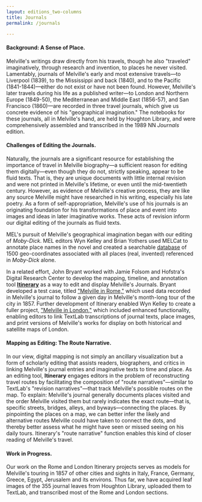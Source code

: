 ```yaml
---
layout: editions_two-columns
title: Journals
permalink: /journals

---
```


#### Background: A Sense of Place.

Melville's writings draw directly from his travels, though he also
"traveled" imaginatively, through research and invention, to places he
never visited. Lamentably, journals of Melville's early and most
extensive travels—to Liverpool (1839), to the Mississippi and back
(1840), and to the Pacific (1841-1844)—either do not exist or have not
been found. However, Melville's later travels during his life as a
published writer—to London and Northern Europe (1849-50), the
Mediterranean and Middle East (1856-57), and San Francisco (1860)—are
recorded in three travel journals, which give us concrete evidence of
his "geographical imagination." The notebooks for these journals, all in
Melville's hand, are held by Houghton Library, and were comprehensively
assembled and transcribed in the 1989 NN *Journals* edition.

#### Challenges of Editing the Journals.

Naturally, the journals are a significant resource for establishing the
importance of travel in Melville biography—a sufficient reason for
editing them digitally—even though they do not, strictly speaking,
appear to be fluid texts. That is, they are unique documents with little
internal revision and were not printed in Melville's lifetime, or even
until the mid-twentieth century. However, as evidence of Melville's
creative process, they are like any source Melville might have
researched in his writing, especially his late poetry. As a form of
self-appropriation, Melville's use of his journals is an originating
foundation for his transformations of place and event into images and
ideas in later imaginative works. These acts of revision inform our
digital editing of the journals as fluid texts.

MEL's pursuit of Melville's geographical imagination began with our
editing of *Moby-Dick*. MEL editors Wyn Kelley and Brian Yothers used
MELCat to annotate place names in the novel and created a searchable
[database](pdf/mel_travel_grid.pdf/) of 1500 geo-coordinates associated with all places (real,
invented) referenced in *Moby-Dick* alone.

In a related effort, John Bryant worked with Jamie Folsom and Hofstra's
Digital Research Center to develop the mapping, timeline, and annotation
tool [**Itinerary**](http://hofstra.github.io/itinerary/videos/) as a way to edit and display Melville's
Journals. Bryant developed a test case, titled ["Melville in Rome,"](http://hofstra.github.io/itinerary/melville-in-rome/) which used data recorded in Melville's journal to follow a given
day in Melville's month-long tour of the city in 1857. Further
development of Itinerary enabled Wyn Kelley to create a fuller project,
["Melville in London,"](hofstra.github.io/itinerary/melville-in-london/.)
which included enhanced functionality, enabling editors to link TextLab
transcriptions of journal texts, place images, and print versions of
Melville's works for display on both historical and satellite maps of
London.

#### Mapping as Editing: The Route Narrative.

In our view, digital mapping is not simply an ancillary visualization
but a form of scholarly editing that assists readers, biographers, and
critics in linking Melville's journal entries and imaginative texts to
time and place. As an editing tool, **Itinerary** engages editors in the
problem of reconstructing travel routes by facilitating the composition
of "route narratives"—similar to TextLab's "revision
narratives"—that track Melville's possible routes on the map. To
explain: Melville's journal generally documents places visited and the
order Melville visited them but rarely indicates the exact route—that
is, specific streets, bridges, alleys, and byways—connecting the
places. By pinpointing the places on a map, we can better infer the
likely and alternative routes Melville could have taken to connect the
dots, and thereby better assess what he might have seen or missed seeing
on his daily tours. Itinerary's "route narrative" function enables this
kind of closer reading of Melville's travel.

#### Work in Progress.

Our work on the Rome and London Itinerary projects serves as models for
Melville's touring in 1857 of other cities and sights in Italy, France,
Germany, Greece, Egypt, Jerusalem and its environs. Thus far, we have
acquired leaf images of the 355 journal leaves from Houghton Library,
uploaded them to TextLab, and transcribed most of the Rome and London
sections.
